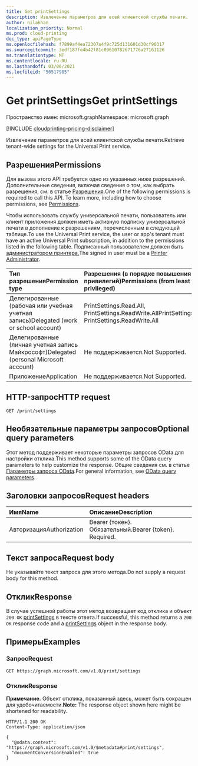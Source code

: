 ```yaml
---
title: Get printSettings
description: Извлечение параметров для всей клиентской службы печати.
author: nilakhan
localization_priority: Normal
ms.prod: cloud-printing
doc_type: apiPageType
ms.openlocfilehash: f7899af4ea72307a4f9c725d131601d30cf90317
ms.sourcegitcommit: 3edf187fe4b42f81c09610782671776a27161126
ms.translationtype: MT
ms.contentlocale: ru-RU
ms.lasthandoff: 03/06/2021
ms.locfileid: "50517985"
---
```

# <a name="get-printsettings"></a><span data-ttu-id="47c86-103">Get printSettings</span><span class="sxs-lookup"><span data-stu-id="47c86-103">Get printSettings</span></span>

<span data-ttu-id="47c86-104">Пространство имен: microsoft.graph</span><span class="sxs-lookup"><span data-stu-id="47c86-104">Namespace: microsoft.graph</span></span>

[!INCLUDE [cloudprinting-pricing-disclaimer](../../includes/cloudprinting-pricing-disclaimer.md)]

<span data-ttu-id="47c86-105">Извлечение параметров для всей клиентской службы печати.</span><span class="sxs-lookup"><span data-stu-id="47c86-105">Retrieve tenant-wide settings for the Universal Print service.</span></span>

## <a name="permissions"></a><span data-ttu-id="47c86-106">Разрешения</span><span class="sxs-lookup"><span data-stu-id="47c86-106">Permissions</span></span>
<span data-ttu-id="47c86-p101">Для вызова этого API требуется одно из указанных ниже разрешений. Дополнительные сведения, включая сведения о том, как выбрать разрешения, см. в статье [Разрешения](/graph/permissions-reference).</span><span class="sxs-lookup"><span data-stu-id="47c86-p101">One of the following permissions is required to call this API. To learn more, including how to choose permissions, see [Permissions](/graph/permissions-reference).</span></span>

<span data-ttu-id="47c86-109">Чтобы использовать службу универсальной печати, пользователь или клиент приложения должен иметь активную подписку универсальной печати в дополнение к разрешениям, перечисленным в следующей таблице.</span><span class="sxs-lookup"><span data-stu-id="47c86-109">To use the Universal Print service, the user or app's tenant must have an active Universal Print subscription, in addition to the permissions listed in the following table.</span></span> <span data-ttu-id="47c86-110">Подписанный пользователем должен быть [администратором принтера.](/azure/active-directory/users-groups-roles/directory-assign-admin-roles#printer-administrator)</span><span class="sxs-lookup"><span data-stu-id="47c86-110">The signed in user must be a [Printer Administrator](/azure/active-directory/users-groups-roles/directory-assign-admin-roles#printer-administrator).</span></span>

|<span data-ttu-id="47c86-111">Тип разрешения</span><span class="sxs-lookup"><span data-stu-id="47c86-111">Permission type</span></span> | <span data-ttu-id="47c86-112">Разрешения (в порядке повышения привилегий)</span><span class="sxs-lookup"><span data-stu-id="47c86-112">Permissions (from least to most privileged)</span></span> |
|:---------------|:--------------------------------------------|
|<span data-ttu-id="47c86-113">Делегированные (рабочая или учебная учетная запись)</span><span class="sxs-lookup"><span data-stu-id="47c86-113">Delegated (work or school account)</span></span>| <span data-ttu-id="47c86-114">PrintSettings.Read.All, PrintSettings.ReadWrite.All</span><span class="sxs-lookup"><span data-stu-id="47c86-114">PrintSettings.Read.All, PrintSettings.ReadWrite.All</span></span> |
|<span data-ttu-id="47c86-115">Делегированные (личная учетная запись Майкрософт)</span><span class="sxs-lookup"><span data-stu-id="47c86-115">Delegated (personal Microsoft account)</span></span>|<span data-ttu-id="47c86-116">Не поддерживается.</span><span class="sxs-lookup"><span data-stu-id="47c86-116">Not Supported.</span></span>|
|<span data-ttu-id="47c86-117">Приложение</span><span class="sxs-lookup"><span data-stu-id="47c86-117">Application</span></span>|<span data-ttu-id="47c86-118">Не поддерживается.</span><span class="sxs-lookup"><span data-stu-id="47c86-118">Not Supported.</span></span>|

## <a name="http-request"></a><span data-ttu-id="47c86-119">HTTP-запрос</span><span class="sxs-lookup"><span data-stu-id="47c86-119">HTTP request</span></span>

<!-- {
  "blockType": "ignored"
}
-->
``` http
GET /print/settings
```

## <a name="optional-query-parameters"></a><span data-ttu-id="47c86-120">Необязательные параметры запросов</span><span class="sxs-lookup"><span data-stu-id="47c86-120">Optional query parameters</span></span>
<span data-ttu-id="47c86-121">Этот метод поддерживает некоторые параметры запросов OData для настройки отклика.</span><span class="sxs-lookup"><span data-stu-id="47c86-121">This method supports some of the OData query parameters to help customize the response.</span></span> <span data-ttu-id="47c86-122">Общие сведения см. в статье [Параметры запроса OData](/graph/query-parameters).</span><span class="sxs-lookup"><span data-stu-id="47c86-122">For general information, see [OData query parameters](/graph/query-parameters).</span></span>

## <a name="request-headers"></a><span data-ttu-id="47c86-123">Заголовки запросов</span><span class="sxs-lookup"><span data-stu-id="47c86-123">Request headers</span></span>
| <span data-ttu-id="47c86-124">Имя</span><span class="sxs-lookup"><span data-stu-id="47c86-124">Name</span></span>      |<span data-ttu-id="47c86-125">Описание</span><span class="sxs-lookup"><span data-stu-id="47c86-125">Description</span></span>|
|:----------|:----------|
| <span data-ttu-id="47c86-126">Авторизация</span><span class="sxs-lookup"><span data-stu-id="47c86-126">Authorization</span></span> | <span data-ttu-id="47c86-p104">Bearer {токен}. Обязательный.</span><span class="sxs-lookup"><span data-stu-id="47c86-p104">Bearer {token}. Required.</span></span> |

## <a name="request-body"></a><span data-ttu-id="47c86-129">Текст запроса</span><span class="sxs-lookup"><span data-stu-id="47c86-129">Request body</span></span>
<span data-ttu-id="47c86-130">Не указывайте текст запроса для этого метода.</span><span class="sxs-lookup"><span data-stu-id="47c86-130">Do not supply a request body for this method.</span></span>

## <a name="response"></a><span data-ttu-id="47c86-131">Отклик</span><span class="sxs-lookup"><span data-stu-id="47c86-131">Response</span></span>
<span data-ttu-id="47c86-132">В случае успешной работы этот метод возвращает код отклика и объект `200 OK` [printSettings](../resources/printsettings.md) в тексте ответа.</span><span class="sxs-lookup"><span data-stu-id="47c86-132">If successful, this method returns a `200 OK` response code and a [printSettings](../resources/printsettings.md) object in the response body.</span></span>

## <a name="examples"></a><span data-ttu-id="47c86-133">Примеры</span><span class="sxs-lookup"><span data-stu-id="47c86-133">Examples</span></span>

### <a name="request"></a><span data-ttu-id="47c86-134">Запрос</span><span class="sxs-lookup"><span data-stu-id="47c86-134">Request</span></span>
<!-- {
  "blockType": "request",
  "name": "get_printsettings"
}
-->
``` http
GET https://graph.microsoft.com/v1.0/print/settings
```


### <a name="response"></a><span data-ttu-id="47c86-135">Отклик</span><span class="sxs-lookup"><span data-stu-id="47c86-135">Response</span></span>
<span data-ttu-id="47c86-136">**Примечание.** Объект отклика, показанный здесь, может быть сокращен для удобочитаемости.</span><span class="sxs-lookup"><span data-stu-id="47c86-136">**Note:** The response object shown here might be shortened for readability.</span></span>
<!-- {
  "blockType": "response",
  "truncated": true,
  "@odata.type": "microsoft.graph.printSettings"
}
-->
``` http
HTTP/1.1 200 OK
Content-Type: application/json

{
  "@odata.context": "https://graph.microsoft.com/v1.0/$metadata#print/settings",
  "documentConversionEnabled": true
}
```

